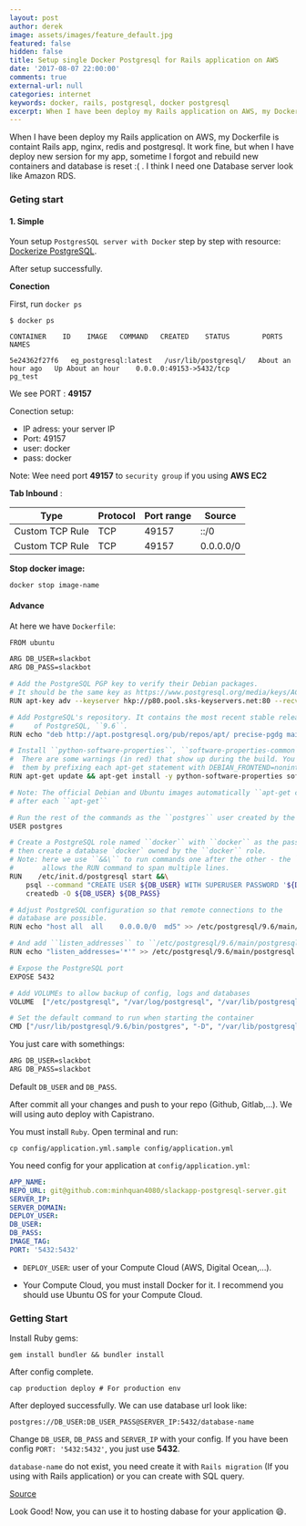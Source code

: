```yaml
---
layout: post
author: derek
image: assets/images/feature_default.jpg
featured: false
hidden: false
title: Setup single Docker Postgresql for Rails application on AWS
date: '2017-08-07 22:00:00'
comments: true
external-url: null
categories: internet
keywords: docker, rails, postgresql, docker postgresql
excerpt: When I have been deploy my Rails application on AWS, my Dockerfile is containt Rails app, nginx, redis and postgresql. It work fine, but when I have deploy new sersion for my app, sometime I forgot and rebuild new containers and database  is reset :( . I think I need one Database server look like Amazon RDS.
---
```


When I have been deploy my Rails application on AWS, my Dockerfile is containt Rails app, nginx, redis and postgresql. It work fine, but when I have deploy new sersion for my app, sometime I forgot and rebuild new containers and database  is reset :( . I think I need one Database server look like Amazon RDS.

### Geting start

#### 1. Simple

Youn setup `PostgresSQL server with Docker` step by step with resource: [Dockerize PostgreSQL](https://docs.docker.com/engine/examples/postgresql_service/).

After setup successfully.

**Conection**

First, run `docker ps`

```
$ docker ps

CONTAINER    ID    IMAGE   COMMAND   CREATED    STATUS        PORTS       NAMES

5e24362f27f6   eg_postgresql:latest   /usr/lib/postgresql/   About an hour ago   Up About an hour    0.0.0.0:49153->5432/tcp               pg_test

```

We see PORT : **49157**

Conection setup:

- IP adress: your server IP
- Port: 49157
- user: docker
- pass: docker

Note: Wee need port **49157** to `security group` if you using **AWS EC2**

**Tab Inbound** :

Type | Protocol | Port range | Source
-----|----------|------------|-------
Custom TCP Rule | TCP | 49157 | ::/0
Custom TCP Rule | TCP | 49157 | 0.0.0.0/0

**Stop docker image:**

```
docker stop image-name
```

#### Advance

At here we have `Dockerfile`:

```bash
FROM ubuntu

ARG DB_USER=slackbot
ARG DB_PASS=slackbot

# Add the PostgreSQL PGP key to verify their Debian packages.
# It should be the same key as https://www.postgresql.org/media/keys/ACCC4CF8.asc
RUN apt-key adv --keyserver hkp://p80.pool.sks-keyservers.net:80 --recv-keys B97B0AFCAA1A47F044F244A07FCC7D46ACCC4CF8

# Add PostgreSQL's repository. It contains the most recent stable release
#     of PostgreSQL, ``9.6``.
RUN echo "deb http://apt.postgresql.org/pub/repos/apt/ precise-pgdg main" > /etc/apt/sources.list.d/pgdg.list

# Install ``python-software-properties``, ``software-properties-common`` and PostgreSQL 9.6
#  There are some warnings (in red) that show up during the build. You can hide
#  them by prefixing each apt-get statement with DEBIAN_FRONTEND=noninteractive
RUN apt-get update && apt-get install -y python-software-properties software-properties-common postgresql-9.6 postgresql-client-9.6 postgresql-contrib-9.6

# Note: The official Debian and Ubuntu images automatically ``apt-get clean``
# after each ``apt-get``

# Run the rest of the commands as the ``postgres`` user created by the ``postgres-9.6`` package when it was ``apt-get installed``
USER postgres

# Create a PostgreSQL role named ``docker`` with ``docker`` as the password and
# then create a database `docker` owned by the ``docker`` role.
# Note: here we use ``&&\`` to run commands one after the other - the ``\``
#       allows the RUN command to span multiple lines.
RUN    /etc/init.d/postgresql start &&\
    psql --command "CREATE USER ${DB_USER} WITH SUPERUSER PASSWORD '${DB_PASS}';" &&\
    createdb -O ${DB_USER} ${DB_PASS}

# Adjust PostgreSQL configuration so that remote connections to the
# database are possible.
RUN echo "host all  all    0.0.0.0/0  md5" >> /etc/postgresql/9.6/main/pg_hba.conf

# And add ``listen_addresses`` to ``/etc/postgresql/9.6/main/postgresql.conf``
RUN echo "listen_addresses='*'" >> /etc/postgresql/9.6/main/postgresql.conf

# Expose the PostgreSQL port
EXPOSE 5432

# Add VOLUMEs to allow backup of config, logs and databases
VOLUME  ["/etc/postgresql", "/var/log/postgresql", "/var/lib/postgresql"]

# Set the default command to run when starting the container
CMD ["/usr/lib/postgresql/9.6/bin/postgres", "-D", "/var/lib/postgresql/9.6/main", "-c", "config_file=/etc/postgresql/9.6/main/postgresql.conf"]
```

You just care with somethings:

```bash
ARG DB_USER=slackbot
ARG DB_PASS=slackbot
```

Default `DB_USER` and `DB_PASS`.

After commit all your changes and push to your repo (Github, Gitlab,...). We will using auto deploy with Capistrano.

You must install `Ruby`. Open terminal and run:

```
cp config/application.yml.sample config/application.yml
```

You need config for your application at `config/application.yml`:

```yml
APP_NAME:
REPO_URL: git@github.com:minhquan4080/slackapp-postgresql-server.git
SERVER_IP:
SERVER_DOMAIN:
DEPLOY_USER:
DB_USER:
DB_PASS:
IMAGE_TAG:
PORT: '5432:5432'
```

- `DEPLOY_USER`: user of your Compute Cloud (AWS, Digital Ocean,...).

- Your Compute Cloud, you must install Docker for it. I recommend you should use Ubuntu OS for your Compute Cloud.

### Getting Start

Install Ruby gems:

```
gem install bundler && bundler install
```

After config complete.

```
cap production deploy # For production env
```

After deployed successfully. We can use database url look like:

`postgres://DB_USER:DB_USER_PASS@SERVER_IP:5432/database-name`

Change `DB_USER`, `DB_PASS` and `SERVER_IP` with your config. If you have been config `PORT: '5432:5432'`, you just use **5432**.

`database-name` do not exist, you need create it with `Rails migration` (If you using with Rails application) or you can create with SQL query.

[Source](https://github.com/minhquan4080/slackapp-postgresql-server)


Look Good! Now, you can use it to hosting dabase for your application :smile:.